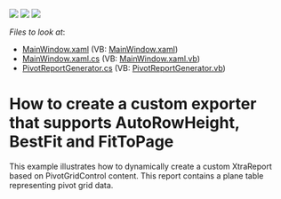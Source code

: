 <!-- default badges list -->
![](https://img.shields.io/endpoint?url=https://codecentral.devexpress.com/api/v1/VersionRange/128578495/21.1.5%2B)
[![](https://img.shields.io/badge/Open_in_DevExpress_Support_Center-FF7200?style=flat-square&logo=DevExpress&logoColor=white)](https://supportcenter.devexpress.com/ticket/details/T274241)
[![](https://img.shields.io/badge/📖_How_to_use_DevExpress_Examples-e9f6fc?style=flat-square)](https://docs.devexpress.com/GeneralInformation/403183)
<!-- default badges end -->
<!-- default file list -->
*Files to look at*:

* [MainWindow.xaml](./CS/WpfApplication31/MainWindow.xaml) (VB: [MainWindow.xaml](./VB/WpfApplication31/MainWindow.xaml))
* [MainWindow.xaml.cs](./CS/WpfApplication31/MainWindow.xaml.cs) (VB: [MainWindow.xaml.vb](./VB/WpfApplication31/MainWindow.xaml.vb))
* [PivotReportGenerator.cs](./CS/WpfApplication31/PivotReportGenerator.cs) (VB: [PivotReportGenerator.vb](./VB/WpfApplication31/PivotReportGenerator.vb))
<!-- default file list end -->
# How to create a custom exporter that supports AutoRowHeight, BestFit and FitToPage


This example illustrates how to dynamically create a custom XtraReport based on PivotGridControl content. This report contains a plane table representing pivot grid data.

<br/>


